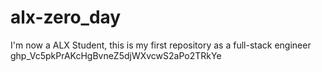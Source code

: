 # alx-zero_day
I'm now a ALX Student, this is my first repository as a full-stack engineer
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
